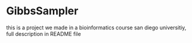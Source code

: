 # GibbsSampler
this is a project we made in a bioinformatics course san diego universitiy, full description in README file 
